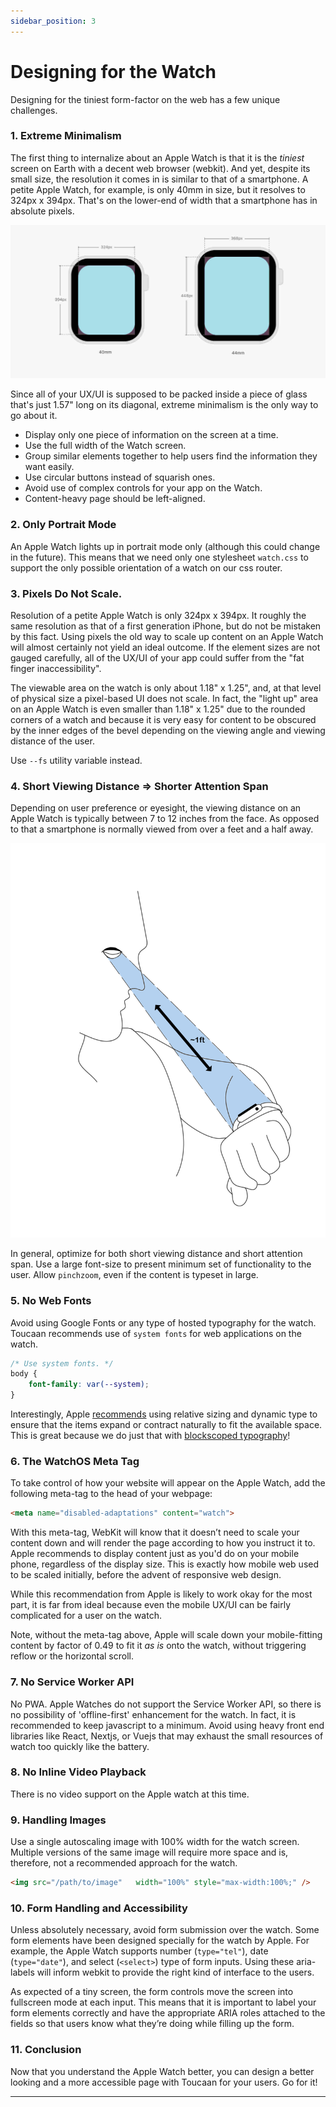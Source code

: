 ```yaml
---
sidebar_position: 3
---
```


# Designing for the Watch


Designing for the tiniest form-factor on the web has a few unique challenges.

### 1. Extreme Minimalism

The first thing to internalize about an Apple Watch is that it is the _tiniest_ screen on Earth with a decent web browser (webkit). And yet, despite its small size, the resolution it comes in is similar to that of a smartphone. A petite Apple Watch, for example, is only 40mm in size, but it resolves to 324px x 394px. That's on the lower-end of width that a smartphone has in absolute pixels. 

![Watch Dimensions](./img/viewport-dimensions-apple-watch.jpeg "The real estate on an Apple Watch in portrait orientation.")



Since all of your UX/UI is supposed to be packed inside a piece of glass that's just 1.57" long on its diagonal, extreme minimalism is the only way to go about it. 

- Display only one piece of information on the screen at a time.
- Use the full width of the Watch screen.
- Group similar elements together to help users find the information they want easily.
- Use circular buttons instead of squarish ones.
- Avoid use of complex controls for your app on the Watch.
- Content-heavy page should be left-aligned.


### 2. Only Portrait Mode

An Apple Watch lights up in portrait mode only (although this could change in the future). This means that we need only one stylesheet `watch.css` to support the only possible orientation of a watch on our css router.


### 3. Pixels Do Not Scale.

Resolution of a petite Apple Watch is only 324px x 394px. It roughly the same resolution as that of a first generation iPhone, but do not be
mistaken by this fact. Using pixels the old way to scale up content on an Apple Watch will almost certainly not yield an ideal outcome. If the element sizes are not gauged carefully, all of the UX/UI of your app could suffer from the "fat finger inaccessibility". 

The viewable area on the watch is only about 1.18" x 1.25", and, at
that level of physical size a pixel-based UI does not scale. In fact, the "light up" area on an Apple Watch is even smaller than 1.18" x 1.25" due to the rounded corners of a watch and because it is very easy for content to be obscured by the inner edges of the bevel depending on the viewing angle and viewing distance of the user.

Use `--fs` utility variable instead.

### 4. Short Viewing Distance => Shorter Attention Span 

Depending on user preference or eyesight, the viewing distance on an Apple Watch is typically between 7 to 12 inches from the face. As opposed to that a smartphone is normally viewed from over a feet and a half away.

![Viewing Distance and Accessibility Situation](./img/apple-watch-viewing-distance.jpeg "Viewing distance of an Apple Watch.")


In general, optimize for both short viewing distance and short attention
span. Use a large font-size to present minimum set of functionality to the user. Allow `pinchzoom`, even if the content is typeset in large.

### 5. No Web Fonts

Avoid using Google Fonts or any type of hosted typography for the watch. Toucaan recommends use of `system fonts` for web applications on the watch. 

```css
/* Use system fonts. */
body {
	font-family: var(--system);
}
```

Interestingly, Apple [recommends](https://developer.apple.com/design/human-interface-guidelines/watchos/visual-design/display-sizes/)
using relative sizing and dynamic type to ensure that the items expand or contract naturally to fit the available space. This is great
because we do just that with [blockscoped typography](../typography.md)!

### 6. The WatchOS Meta Tag

To take control of how your website will appear on the Apple Watch, add the following meta-tag to the head of your webpage:

```html
<meta name="disabled-adaptations" content="watch">
```

With this meta-tag, WebKit will know that it doesn’t need to scale your content down and will render the page according to how you instruct it to. Apple recommends to display content just as you'd do on your mobile phone, regardless of the display size. This is exactly how mobile web used to be scaled initially, before the advent of responsive web design. 

While this recommendation from Apple is likely to work okay for the most part, it is far from ideal because even the mobile UX/UI can be fairly complicated for a user on the watch.

Note, without the meta-tag above, Apple will scale down your mobile-fitting content by factor of 0.49 to fit it _as is_ onto the watch, without triggering reflow or the horizontal scroll.


### 7. No Service Worker API

No PWA. Apple Watches do not support the Service Worker API, so there is no possibility of 'offline-first' enhancement for the watch. In fact, it is recommended to keep javascript to a minimum. Avoid using heavy front end libraries like React, Nextjs, or Vuejs that may exhaust the small resources of watch too quickly like the battery. 

### 8. No Inline Video Playback

There is no video support on the Apple watch at this time.

### 9. Handling Images

Use a single autoscaling image with 100% width for the watch screen. Multiple versions of the same image will require more space and is, therefore, not a recommended approach for the watch.

```HTML
<img src="/path/to/image"	width="100%" style="max-width:100%;" />
```

### 10. Form Handling and Accessibility

Unless absolutely necessary, avoid form submission over the watch. Some form elements have been designed specially for the watch by Apple. For example, the Apple Watch supports number (`type="tel"`), date (`type="date"`), and select (`<select>`) type of form inputs. Using these aria-labels will inform webkit to provide the right kind of interface to the users.

As expected of a tiny screen, the form controls move the screen into fullscreen mode at each input. This means that it is important to label your form elements correctly and have the appropriate ARIA roles attached to the fields so that users know what they’re doing while filling up the form.


### 11. Conclusion

Now that you understand the Apple Watch better, you can design a better looking and a more accessible page with Toucaan for your users. Go for it!

---
